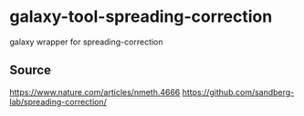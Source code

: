 # galaxy-tool-spreading-correction
galaxy wrapper for spreading-correction


## Source
https://www.nature.com/articles/nmeth.4666
https://github.com/sandberg-lab/spreading-correction/
